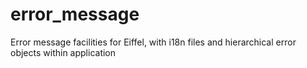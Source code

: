 # error_message
Error message facilities for Eiffel, with i18n files and hierarchical error objects within application
